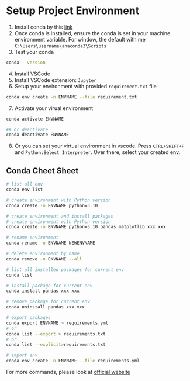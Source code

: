 # Setup Project Environment

1. Install conda by this [link](https://www.anaconda.com/download/)
2. Once conda is installed, ensure the conda is set in your machine environment variable. For window, the default with me `C:\Users\username\anaconda3\Scripts`
3. Test your conda
```bash
conda --version
```
4. Install VSCode
5. Install VSCode extension: `Jupyter`
6. Setup your environment with provided `requirement.txt` file
```bash
conda env create -n ENVNAME --file requirement.txt
```
7. Activate your virual environment
```bash
conda activate ENVNAME

## or deactivate
conda deactivate ENVNAME
```
8. Or you can set your virtual environment in vscode. Press `CTRL+SHIFT+P` and `Python:Select Interpreter`. Over there, select your created env.

## Conda Cheet Sheet
```bash
# list all env
conda env list

# create environment with Python version
conda create -n ENVNAME python=3.10

# create environment and install packages
# create environment with Python version
conda create -n ENVNAME python=3.10 pandas matplotlib xxx xxx

# rename environment
conda rename -n ENVNAME NEWENVNAME

# delete environment by name
conda remove -n ENVNAME --all

# list all installed packages for current env
conda list

# install package for current env
conda install pandas xxx xxx

# remove package for current env
conda uninstall pandas xxx xxx

# export packages
conda export ENVNAME > requirements.yml
# or
conda list --export > requirements.txt
# or
conda list --explicit>requirements.txt

# import env
conda env create -n ENVNAME --file requirements.yml
```
For more commands, please look at [official website](https://docs.conda.io/projects/conda/en/latest/user-guide/cheatsheet.html)